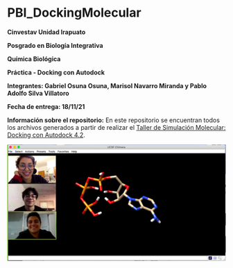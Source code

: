 # PBI_DockingMolecular

**Cinvestav Unidad Irapuato**

**Posgrado en Biología Integrativa**

**Química Biológica**

**Práctica - Docking con Autodock**

**Integrantes: Gabriel Osuna Osuna, Marisol Navarro Miranda y Pablo Adolfo Silva Villatoro**

**Fecha de entrega: 18/11/21**

**Información sobre el repositorio:** En este repositorio se encuentran todos los archivos generados a partir de realizar el [Taller de Simulación Molecular: Docking con Autodock 4.2](https://jriccil.github.io/Taller_Simulacion_Molecular/docking_con_adt4.html).

![alt text](https://github.com/solnavss/PBI_DockingMolecular/blob/main/imgs/img3.png)
